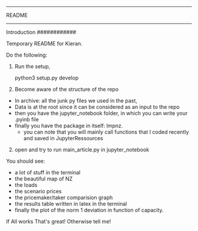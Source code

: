 ******
README
******

Introduction
############

Temporary README for Kieran.

Do the following:

1. Run the setup,


    python3 setup.py develop
    
2. Become aware of the structure of the repo

- In archive: all the junk py files we used in the past,
- Data is at the root since it can be considered as an input 
to the repo
- then you have the jupyter_notebook folder, in which you can 
write your .pyinb file
- finally you have the package in itself: lmpnz.
    - you can note that you will mainly call functions that I
    coded recently and saved in JupyterRessources


2. open and try to run main_article.py in jupyter_notebook

You should see:

   - a lot of  stuff in the terminal
   - the beautiful map of NZ
   - the loads
   - the scenario prices
   - the pricemaker/taker comparision graph
   - the results table written in latex in the terminal
   - finally the plot of the norm 1 deviation in function of capacity.
   
   
   If All works That's great! Otherwise tell me!